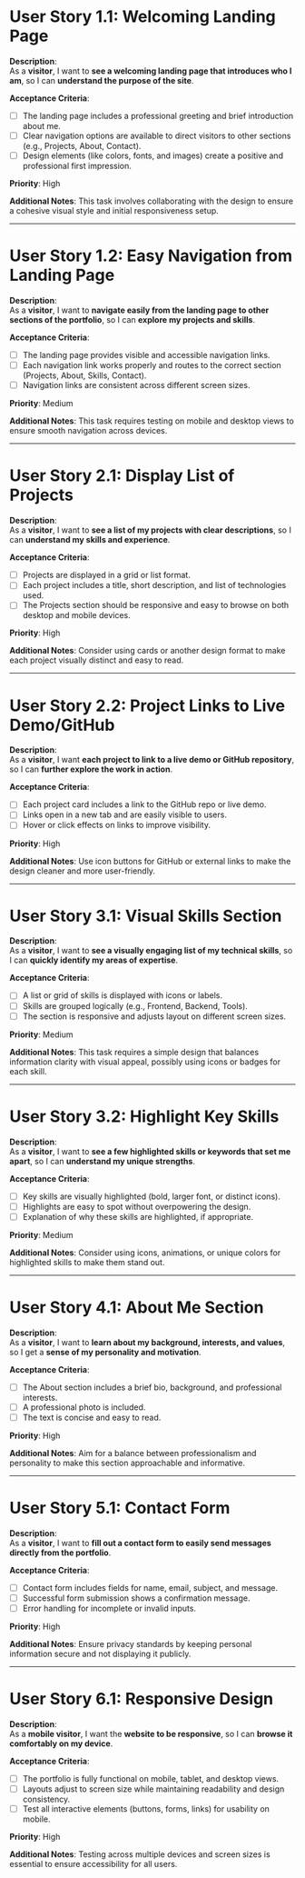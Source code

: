 # User Story 1.1: Welcoming Landing Page

**Description**:  
As a **visitor**, I want to **see a welcoming landing page that introduces who I am**, so I can **understand the purpose of the site**.

**Acceptance Criteria**:
- [ ] The landing page includes a professional greeting and brief introduction about me.
- [ ] Clear navigation options are available to direct visitors to other sections (e.g., Projects, About, Contact).
- [ ] Design elements (like colors, fonts, and images) create a positive and professional first impression.

**Priority**: High

**Additional Notes**: This task involves collaborating with the design to ensure a cohesive visual style and initial responsiveness setup.

---

# User Story 1.2: Easy Navigation from Landing Page

**Description**:  
As a **visitor**, I want to **navigate easily from the landing page to other sections of the portfolio**, so I can **explore my projects and skills**.

**Acceptance Criteria**:
- [ ] The landing page provides visible and accessible navigation links.
- [ ] Each navigation link works properly and routes to the correct section (Projects, About, Skills, Contact).
- [ ] Navigation links are consistent across different screen sizes.

**Priority**: Medium

**Additional Notes**: This task requires testing on mobile and desktop views to ensure smooth navigation across devices.

---

# User Story 2.1: Display List of Projects

**Description**:  
As a **visitor**, I want to **see a list of my projects with clear descriptions**, so I can **understand my skills and experience**.

**Acceptance Criteria**:
- [ ] Projects are displayed in a grid or list format.
- [ ] Each project includes a title, short description, and list of technologies used.
- [ ] The Projects section should be responsive and easy to browse on both desktop and mobile devices.

**Priority**: High

**Additional Notes**: Consider using cards or another design format to make each project visually distinct and easy to read.

---

# User Story 2.2: Project Links to Live Demo/GitHub

**Description**:  
As a **visitor**, I want **each project to link to a live demo or GitHub repository**, so I can **further explore the work in action**.

**Acceptance Criteria**:
- [ ] Each project card includes a link to the GitHub repo or live demo.
- [ ] Links open in a new tab and are easily visible to users.
- [ ] Hover or click effects on links to improve visibility.

**Priority**: High

**Additional Notes**: Use icon buttons for GitHub or external links to make the design cleaner and more user-friendly.

---

# User Story 3.1: Visual Skills Section

**Description**:  
As a **visitor**, I want to **see a visually engaging list of my technical skills**, so I can **quickly identify my areas of expertise**.

**Acceptance Criteria**:
- [ ] A list or grid of skills is displayed with icons or labels.
- [ ] Skills are grouped logically (e.g., Frontend, Backend, Tools).
- [ ] The section is responsive and adjusts layout on different screen sizes.

**Priority**: Medium

**Additional Notes**: This task requires a simple design that balances information clarity with visual appeal, possibly using icons or badges for each skill.

---

# User Story 3.2: Highlight Key Skills

**Description**:  
As a **visitor**, I want to **see a few highlighted skills or keywords that set me apart**, so I can **understand my unique strengths**.

**Acceptance Criteria**:
- [ ] Key skills are visually highlighted (bold, larger font, or distinct icons).
- [ ] Highlights are easy to spot without overpowering the design.
- [ ] Explanation of why these skills are highlighted, if appropriate.

**Priority**: Medium

**Additional Notes**: Consider using icons, animations, or unique colors for highlighted skills to make them stand out.

---

# User Story 4.1: About Me Section

**Description**:  
As a **visitor**, I want to **learn about my background, interests, and values**, so I get a **sense of my personality and motivation**.

**Acceptance Criteria**:
- [ ] The About section includes a brief bio, background, and professional interests.
- [ ] A professional photo is included.
- [ ] The text is concise and easy to read.

**Priority**: High

**Additional Notes**: Aim for a balance between professionalism and personality to make this section approachable and informative.

---

# User Story 5.1: Contact Form

**Description**:  
As a **visitor**, I want to **fill out a contact form to easily send messages directly from the portfolio**.

**Acceptance Criteria**:
- [ ] Contact form includes fields for name, email, subject, and message.
- [ ] Successful form submission shows a confirmation message.
- [ ] Error handling for incomplete or invalid inputs.

**Priority**: High

**Additional Notes**: Ensure privacy standards by keeping personal information secure and not displaying it publicly.

---

# User Story 6.1: Responsive Design

**Description**:  
As a **mobile visitor**, I want the **website to be responsive**, so I can **browse it comfortably on my device**.

**Acceptance Criteria**:
- [ ] The portfolio is fully functional on mobile, tablet, and desktop views.
- [ ] Layouts adjust to screen size while maintaining readability and design consistency.
- [ ] Test all interactive elements (buttons, forms, links) for usability on mobile.

**Priority**: High

**Additional Notes**: Testing across multiple devices and screen sizes is essential to ensure accessibility for all users.
